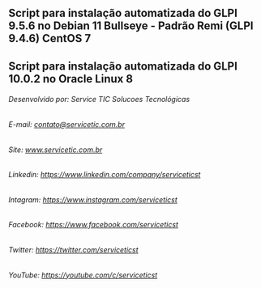 ## Script para instalação automatizada do GLPI 9.5.6 no Debian 11 Bullseye - Padrão Remi (GLPI 9.4.6) CentOS 7

## Script para instalação automatizada do GLPI 10.0.2 no Oracle Linux 8


######  Desenvolvido por: Service TIC Solucoes Tecnológicas
######            E-mail: contato@servicetic.com.br
######              Site: www.servicetic.com.br
######          Linkedin: https://www.linkedin.com/company/serviceticst
######          Intagram: https://www.instagram.com/serviceticst
######          Facebook: https://www.facebook.com/serviceticst
######           Twitter: https://twitter.com/serviceticst
######           YouTube: https://youtube.com/c/serviceticst
